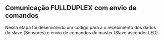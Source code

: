 ## **Comunicação FULLDUPLEX com envio de comandos**
Nessa etapa foi desenvolvido um código para a o recebimento dos dados do slave (Sensores) e envio de comandos do master (Slave ascender LED).
